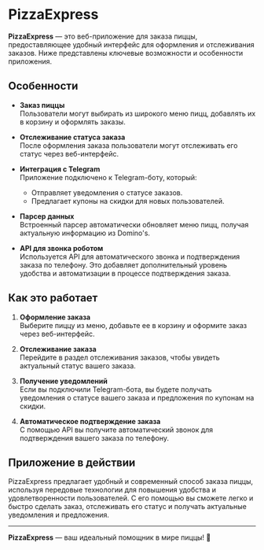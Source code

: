 # PizzaExpress

**PizzaExpress** — это веб-приложение для заказа пиццы, предоставляющее удобный интерфейс для оформления и отслеживания заказов. Ниже представлены ключевые возможности и особенности приложения.

## Особенности

- **Заказ пиццы**  
  Пользователи могут выбирать из широкого меню пицц, добавлять их в корзину и оформлять заказы.

- **Отслеживание статуса заказа**  
  После оформления заказа пользователи могут отслеживать его статус через веб-интерфейс.

- **Интеграция с Telegram**  
  Приложение подключено к Telegram-боту, который:
  - Отправляет уведомления о статусе заказов.
  - Предлагает купоны на скидки для новых пользователей.

- **Парсер данных**  
  Встроенный парсер автоматически обновляет меню пицц, получая актуальную информацию из Domino's.

- **API для звонка роботом**  
  Используется API для автоматического звонка и подтверждения заказа по телефону. Это добавляет дополнительный уровень удобства и автоматизации в процессе подтверждения заказа.

## Как это работает

1. **Оформление заказа**  
   Выберите пиццу из меню, добавьте ее в корзину и оформите заказ через веб-интерфейс.

2. **Отслеживание заказа**  
   Перейдите в раздел отслеживания заказов, чтобы увидеть актуальный статус вашего заказа.

3. **Получение уведомлений**  
   Если вы подключили Telegram-бота, вы будете получать уведомления о статусе вашего заказа и предложения по купонам на скидки.

4. **Автоматическое подтверждение заказа**  
   С помощью API вы получите автоматический звонок для подтверждения вашего заказа по телефону.

## Приложение в действии

PizzaExpress предлагает удобный и современный способ заказа пиццы, используя передовые технологии для повышения удобства и удовлетворенности пользователей. С его помощью вы сможете легко и быстро сделать заказ, отслеживать его статус и получать актуальные уведомления и предложения.

---

**PizzaExpress** — ваш идеальный помощник в мире пиццы! 🍕
